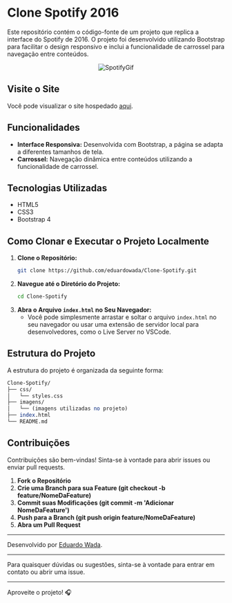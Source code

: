 # Clone Spotify 2016

Este repositório contém o código-fonte de um projeto que replica a interface do Spotify de 2016. O projeto foi desenvolvido utilizando Bootstrap para facilitar o design responsivo e inclui a funcionalidade de carrossel para navegação entre conteúdos.

<div align="center">
  
  ![SpotifyGif](https://github.com/user-attachments/assets/042f4b4c-afde-4b4f-aee3-39b80afb10c8)
  
</div>

## Visite o Site

Você pode visualizar o site hospedado [aqui](https://eduardowada.github.io/Clone-Spotify/).

## Funcionalidades

- **Interface Responsiva:** Desenvolvida com Bootstrap, a página se adapta a diferentes tamanhos de tela.
- **Carrossel:** Navegação dinâmica entre conteúdos utilizando a funcionalidade de carrossel.

## Tecnologias Utilizadas

- HTML5
- CSS3
- Bootstrap 4

## Como Clonar e Executar o Projeto Localmente

1. **Clone o Repositório:**
    ```bash
    git clone https://github.com/eduardowada/Clone-Spotify.git
    ```
2. **Navegue até o Diretório do Projeto:**
    ```bash
    cd Clone-Spotify
    ```
3. **Abra o Arquivo `index.html` no Seu Navegador:**
    - Você pode simplesmente arrastar e soltar o arquivo `index.html` no seu navegador ou usar uma extensão de servidor local para desenvolvedores, como o Live Server no VSCode.

## Estrutura do Projeto

A estrutura do projeto é organizada da seguinte forma:

```perl
Clone-Spotify/
├── css/
│   └── styles.css
├── imagens/
│   └── (imagens utilizadas no projeto)
├── index.html
└── README.md
```


## Contribuições

Contribuições são bem-vindas! Sinta-se à vontade para abrir issues ou enviar pull requests.

1. **Fork o Repositório**
2. **Crie uma Branch para sua Feature (git checkout -b feature/NomeDaFeature)**
3. **Commit suas Modificações (git commit -m 'Adicionar NomeDaFeature')**
4. **Push para a Branch (git push origin feature/NomeDaFeature)**
5. **Abra um Pull Request**

---

Desenvolvido por [Eduardo Wada](https://github.com/eduardowada).

---

Para quaisquer dúvidas ou sugestões, sinta-se à vontade para entrar em contato ou abrir uma issue.

---

Aproveite o projeto! 🎧


